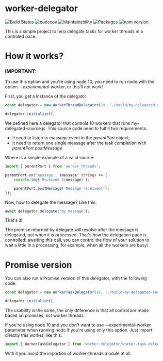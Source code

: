 # worker-delegator

[![Build Status](https://travis-ci.com/Farenheith/worker-delegator.svg?branch=master)](https://travis-ci.com/Farenheith/worker-delegator)
[![codecov](https://codecov.io/gh/Farenheith/worker-delegator/branch/master/graph/badge.svg)](https://codecov.io/gh/Farenheith/worker-delegator)
[![Maintainability](https://api.codeclimate.com/v1/badges/d60f70425ca98939aacf/maintainability)](https://codeclimate.com/github/Farenheith/worker-delegator/maintainability)
[![Packages](https://david-dm.org/Farenheith/worker-delegator.svg)](https://david-dm.org/Farenheith/worker-delegator)
[![npm version](https://badge.fury.io/js/worker-delegator.svg)](https://badge.fury.io/js/worker-delegator)

This is a simple project to help delegate tasks for worker threads in a controled pace.

# How it works?

### IMPORTANT:
To use this option and you're using node 10, you need to run node with the option *--experimental-worker*, or this'll not work!

First, you get a instance of the delegator

```TypeScript
const delegator = new WorkerThreadDelegator(10, './build/my-delegated-source.js');

delegator.initialize();
```

We defined here a delegator that controls 10 workers that runs my-delegated-source.js.
This source code need to fulfill two requirements:
* It need to listen to *message* event in the *parentPort* object;
* It need to return one single message after the task completion with *parentPort.postMessage*

Where is a simple example of a valid source:

```TypeScript
import { parentPort } from 'worker_threads';

parentPort.on('message', (message: string) => {
    console.log(`Received ${message}`);

    parentPort.postMessage('Message received!');
});
```

Now, how to delegate the message? Like this:

```TypeScript
await delegator.delegate('my-message');
```

That's it!

The promise returned by delegate will resolve after the message is delegated, not when it is processed. That's how the delegation pace is controlled! awaiting this call, you can control the flow of your solution to wait a little in a processing, for example, when all the workers are busy!

# Promise version

You can also run a Promise version of this delegator, with the following code:
```TypeScript
const delegator = new WorkerTaskDelegator(10, './build/my-delegated-source.js');

delegator.initialize();
```

The usability is the same, the only difference is that all control are made based on promises, not worker threads.

If you're using node 10 and you don't want to use --experimental-worker parameter when running node if you're using only this option. Just import directly this worker, like this:

```TypeScript
import { WorkerTaskDelegator } from 'worker-delegator/worker-task-delegator';
```

With it you avoid the importion of worker-threads module at all.
